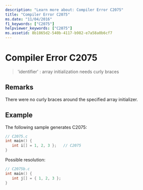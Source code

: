 ```yaml
---
description: "Learn more about: Compiler Error C2075"
title: "Compiler Error C2075"
ms.date: "11/04/2016"
f1_keywords: ["C2075"]
helpviewer_keywords: ["C2075"]
ms.assetid: 8b1865d2-540b-4117-b982-e7a58a0b6cf7
---
```

# Compiler Error C2075

> 'identifier' : array initialization needs curly braces

## Remarks

There were no curly braces around the specified array initializer.

## Example

The following sample generates C2075:

```c
// C2075.c
int main() {
   int i[] = 1, 2, 3 };   // C2075
}
```

Possible resolution:

```c
// C2075b.c
int main() {
   int j[] = { 1, 2, 3 };
}
```
